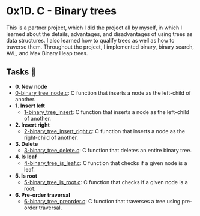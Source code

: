 # 0x1D. C - Binary trees

This is a partner project, which I did the project all by myself, in which I learned about the details, advantages, and disadvantages of using trees as data structures. I also learned how to qualify trees as well as how to traverse them. Throughout the project, I implemented binary, binary search, AVL, and Max Binary Heap trees.

## Tasks :page_with_curl: <br>
* **0. New node**
* [0-binary_tree_node.c](./0-binary_tree_node.c): C function that inserts a node as the left-child of another.
* **1. Insert left** <br>
  * [1-binary_tree_insert](./1-binary_tree_insert): C function that inserts a node as the left-child of another.
* **2. Insert right** <br>
  * [2-binary_tree_insert_right.c](./2-binary_tree_insert_right.c): C function that inserts a node as the right-child of another.
* **3. Delete**<br>
  * [3-binary_tree_delete.c](./3-binary_tree_delete.c): C function that deletes an entire binary tree.
* **4. Is leaf**<br>
  * [4-binary_tree_is_leaf.c](./4-binary_tree_is_leaf.c): C function that checks if a given node is a leaf.
* **5. Is root**<br>
  * [5-binary_tree_is_root.c](./5-binary_tree_is_root.c): C function that checks
  if a given node is a root.
* **6. Pre-order traversal**<br>
  * [6-binary_tree_preorder.c](./6-binary_tree_preorder.c): C function that
  traverses a tree using pre-order traversal.



